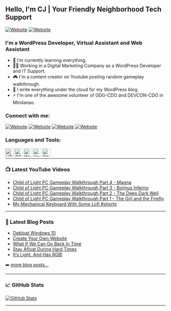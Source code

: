 ## Hello, I'm CJ | Your Friendly Neighborhood Tech Support

[![Website](https://img.shields.io/static/v1?label=blog&message=follow&color=blue&style=for-the-badge&logo=wordpress&url=https%3A%2F%2Fthetechwolfcave.wordpress.com/)](https://thetechwolfcave.wordpress.com/)
[![Website](https://img.shields.io/static/v1?label=website&message=visit&color=blueviolet&style=for-the-badge&logo=github&url=https%3A%2F%2Fcjts15.github.io/)](https://cjts15.github.io/)

### I'm a WordPress Developer, Virtual Assistant and Web Assistant

- 🌱 I’m currently learning everything.
- 👨‍💻 Working in a Digital Marketing Company as a WordPress Developer and IT Support.
- 🎮 I'm a content creator on Youtube posting random gameplay walkthrough.
- 📝 I write everything under the cloud for my WordPress blog.
- ⚡ I'm one of the awesome volunteer of GDG-CDO and DEVCON-CDO in Mindanao.

### Connect with me:
[![Website](https://img.shields.io/badge/WordPress-21759B?style=for-the-badge&logo=wordpress&logoColor=white)][blog]
[![Website](https://img.shields.io/badge/YouTube-FF0000?style=for-the-badge&logo=youtube&logoColor=white)][youtube]
[![Website](https://img.shields.io/badge/Twitter-1DA1F2?style=for-the-badge&logo=twitter&logoColor=white)][twitter]
[![Website](https://img.shields.io/badge/LinkedIn-0A66C2?style=for-the-badge&logo=linkedin&logoColor=white)][linkedin]

### Languages and Tools:

<img align="left" alt="HTML5" width="26px" src="https://cdn.jsdelivr.net/gh/devicons/devicon/icons/html5/html5-original.svg">
<img align="left" alt="CSS" width="26px" src="https://cdn.jsdelivr.net/gh/devicons/devicon/icons/css3/css3-original.svg">
<img align="left" alt="WordPress" width="26px" src="https://cdn.jsdelivr.net/gh/devicons/devicon/icons/wordpress/wordpress-plain.svg">
<img align="left" alt="Visual Studio Code" width="26px" src="https://cdn.jsdelivr.net/gh/devicons/devicon/icons/visualstudio/visualstudio-plain.svg">
<img align="left" alt="GitHub" width="26px" src="https://cdn.jsdelivr.net/gh/devicons/devicon/icons/github/github-original.svg">

<br />

---

### 📺 Latest YouTube Videos

<!-- YOUTUBE:START -->
- [Child of Light PC Gameplay Walkthrough Part 4 - Magna](https://www.youtube.com/watch?v=Q_4RQtRjxZY)
- [Child of Light PC Gameplay Walkthrough Part 3 - Bolmus Inferno](https://www.youtube.com/watch?v=OcrJEoFlHLM)
- [Child of Light PC Gameplay Walkthrough Part 2 - The Deep Dark Well](https://www.youtube.com/watch?v=Wus97pIv9A0)
- [Child of Light PC Gameplay Walkthrough Part 1 - The Girl and the Firefly](https://www.youtube.com/watch?v=MMlwgX5ufmM)
- [My Mechanical Keyboard With Some Lofi #shorts](https://www.youtube.com/watch?v=_A2gE2qi_i0)
<!-- YOUTUBE:END -->


---

### 📕 Latest Blog Posts

<!-- BLOG-POST-LIST:START -->
- [Debloat Windows 10](https://thetechwolfcave.wordpress.com/2022/01/02/debloat-windows-10/)
- [Create Your Own Website](https://thetechwolfcave.wordpress.com/2021/09/10/create-your-own-website-easily/)
- [What If We Can Go Back In Time](https://thetechwolfcave.wordpress.com/2021/09/10/what-if-we-can-go-back-in-time/)
- [Stay Afloat During Hard Times](https://thetechwolfcave.wordpress.com/2021/09/04/stay-afloat-during-hard-times/)
- [It’s Light. And Has RGB!](https://thetechwolfcave.wordpress.com/2021/07/12/its-light-and-has-rgb/)
<!-- BLOG-POST-LIST:END -->

➡️ [more blog posts...](https://thetechwolfcave.wordpress.com/)

---

### 📈 GitHub Stats

[![GitHub Stats](https://github-readme-stats.vercel.app/api?username=CJTS15)](https://github.com/CJTS15)

---

[website]: https://cjts15.github.io/
[blog]: https://thetechwolfcave.wordpress.com/
[twitter]: https://twitter.com/cj_wolfy15
[youtube]: https://www.youtube.com/channel/UCO0VebhOX9eKVVYa1_PXnFg
[linkedin]: https://www.linkedin.com/in/cjsabijon/